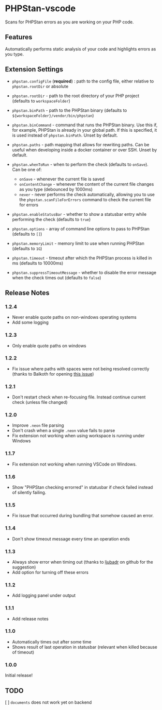 # PHPStan-vscode

Scans for PHPStan errors as you are working on your PHP code.

## Features

Automatically performs static analysis of your code and highlights errors as you type.

## Extension Settings

-   `phpstan.configFile` (**required**) : path to the config file, either relative to `phpstan.rootDir` or absolute
-   `phpstan.rootDir` - path to the root directory of your PHP project (defaults to `workspaceFolder`)
-   `phpstan.binPath` - path to the PHPStan binary (defaults to `${workspaceFolder}/vendor/bin/phpstan`)
-   `phpstan.binCommand` - command that runs the PHPStan binary. Use this if, for example, PHPStan is already in your global path. If this is specified, it is used instead of `phpstan.binPath`. Unset by default.
-   `phpstan.paths` - path mapping that allows for rewriting paths. Can be useful when developing inside a docker container or over SSH. Unset by default.
-   `phpstan.whenToRun` - when to perform the check (defaults to `onSave`). Can be one of:

    -   `onSave` - whenever the current file is saved
    -   `onContentChange` - whenever the content of the current file changes as you type (debounced by 1000ms)
    -   `never` - never performs the check automatically, allowing you to use the `phpstan.scanFileForErrors` command to check the current file for errors


-   `phpstan.enableStatusBar` - whether to show a statusbar entry while performing the check (defaults to `true`)
-   `phpstan.options` - array of command line options to pass to PHPStan (defaults to `[]`)
-   `phpstan.memoryLimit` - memory limit to use when running PHPStan (defaults to `1G`)
-   `phpstan.timeout` - timeout after which the PHPStan process is killed in ms (defaults to 10000ms)
-   `phpstan.suppressTimeoutMessage` - whether to disable the error message when the check times out (defaults to `false`)

## Release Notes

### 1.2.4

* Never enable quote paths on non-windows operating systems
* Add some logging

### 1.2.3

* Only enable quote paths on windows

### 1.2.2

* Fix issue where paths with spaces were not being resolved correctly (thanks to Balkoth for opening [this issue](https://github.com/SanderRonde/phpstan-vscode/issues/5))

### 1.2.1

* Don't restart check when re-focusing file. Instead continue current check (unless file changed)

### 1.2.0

* Improve `.neon` file parsing
* Don't crash when a single `.neon` value fails to parse
* Fix extension not working when using workspace is running under Windows

### 1.1.7

* Fix extension not working when running VSCode on Windows.

### 1.1.6

* Show "PHPStan checking errorred" in statusbar if check failed instead of silently failing.

### 1.1.5

* Fix issue that occurred during bundling that somehow caused an error.

### 1.1.4

* Don't show timeout message every time an operation ends

### 1.1.3

* Always show error when timing out (thanks to [ljubadr](https://github.com/ljubadr) on github for the suggestion)
* Add option for turning off these errors

### 1.1.2

* Add logging panel under output

### 1.1.1

* Add release notes

### 1.1.0

* Automatically times out after some time
* Shows result of last operation in statusbar (relevant when killed because of timeout)

### 1.0.0

Initial release!


## TODO

[ ] `documents` does not work yet on backend